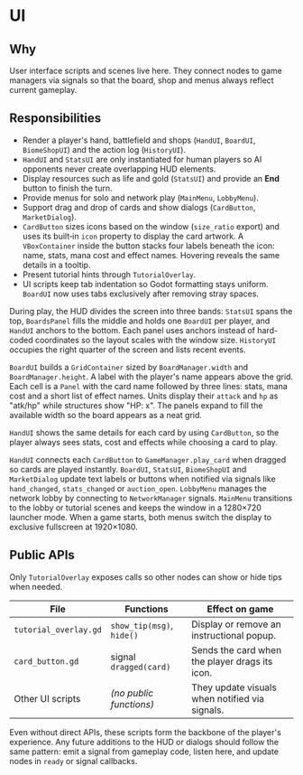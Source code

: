 # UI

## Why
User interface scripts and scenes live here. They connect nodes to game managers via signals so that the board, shop and menus always reflect current gameplay.

## Responsibilities
- Render a player's hand, battlefield and shops (`HandUI`, `BoardUI`, `BiomeShopUI`) and the action log (`HistoryUI`).
- `HandUI` and `StatsUI` are only instantiated for human players so AI opponents never create overlapping HUD elements.
- Display resources such as life and gold (`StatsUI`) and provide an **End** button to finish the turn.
- Provide menus for solo and network play (`MainMenu`, `LobbyMenu`).
- Support drag and drop of cards and show dialogs (`CardButton`, `MarketDialog`).
- `CardButton` sizes icons based on the window (`size_ratio` export) and
  uses its built‑in `icon` property to display the card artwork. A
  `VBoxContainer` inside the button stacks four labels beneath the icon:
  name, stats, mana cost and effect names. Hovering reveals the same
  details in a tooltip.
- Present tutorial hints through `TutorialOverlay`.
- UI scripts keep tab indentation so Godot formatting stays uniform. `BoardUI`
  now uses tabs exclusively after removing stray spaces.

During play, the HUD divides the screen into three bands: `StatsUI` spans the
top, `BoardsPanel` fills the middle and holds one `BoardUI` per player, and
`HandUI` anchors to the bottom. Each panel uses anchors instead of hard-coded
coordinates so the layout scales with the window size. `HistoryUI` occupies the
right quarter of the screen and lists recent events.

`BoardUI` builds a `GridContainer` sized by `BoardManager.width` and
`BoardManager.height`. A label with the player's name appears above the grid.
Each cell is a `Panel` with the card name followed by three lines: stats,
mana cost and a short list of effect names. Units display their `attack` and
`hp` as "atk/hp" while structures show "HP: x". The panels expand to fill
the available width so the board appears as a neat grid.

`HandUI` shows the same details for each card by using `CardButton`, so the
player always sees stats, cost and effects while choosing a card to play.

`HandUI` connects each `CardButton` to `GameManager.play_card` when dragged so cards are played instantly. `BoardUI`, `StatsUI`, `BiomeShopUI` and `MarketDialog` update text labels or buttons when notified via signals like `hand_changed`, `stats_changed` or `auction_open`. `LobbyMenu` manages the network lobby by connecting to `NetworkManager` signals. `MainMenu` transitions to the lobby or tutorial scenes and keeps the window in a 1280×720 launcher mode. When a game starts, both menus switch the display to exclusive fullscreen at 1920×1080.

## Public APIs
Only `TutorialOverlay` exposes calls so other nodes can show or hide tips when needed.

| File | Functions | Effect on game |
|------|-----------|----------------|
| `tutorial_overlay.gd` | `show_tip(msg)`, `hide()` | Display or remove an instructional popup. |
| `card_button.gd` | signal `dragged(card)` | Sends the card when the player drags its icon. |
| Other UI scripts | *(no public functions)* | They update visuals when notified via signals. |


Even without direct APIs, these scripts form the backbone of the player's experience. Any future additions to the HUD or dialogs should follow the same pattern: emit a signal from gameplay code, listen here, and update nodes in `ready` or signal callbacks.
